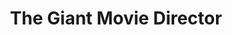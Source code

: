 ---
layout: other-video
permalink: /the-giant-movie-director
title: The Giant Movie Director
video_number: 24
release_date: 1994-01-01
description: 
cast: 
video_id: 
bitchute_id: 
archive_id: 
video_available: false
medium: puppets
old_cm_description: |
  This is probably my best figure/puppet film, because the plot is appropriate for toys, because it's about toys that come to life. They awaken from my closet, without any memory of who they are, and explore my house. Along the way, they are confronted by my cat, other figures and myself. At the end, I snatch them all and put them back inside the closet. I'm the giant movie director and I use them to act in my movies, but their memory is erased each time the movie is finished. The theme of small people has been done in films like "Dr. Cyclops", "The Incredible Shrinking Man" or "Honey, I Shrunk the Kids." It's that sort of movie.
james_old_star_rating: 2
james_old_number_rating: 7
---